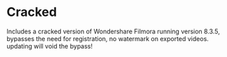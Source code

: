 # Cracked
Includes a cracked version of Wondershare Filmora
running version 8.3.5,
bypasses the need for registration,
no watermark on exported videos.
updating will void the bypass!
